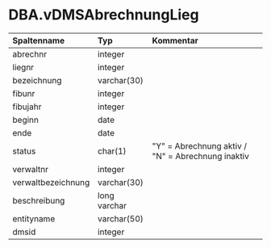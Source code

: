 # DBA.vDMSAbrechnungLieg 

|Spaltenname|Typ|Kommentar|
|:----------|:--|:--------|
|abrechnr|integer||
|liegnr|integer||
|bezeichnung|varchar(30)||
|fibunr|integer||
|fibujahr|integer||
|beginn|date||
|ende|date||
|status|char(1)|"Y" = Abrechnung aktiv / "N" = Abrechnung inaktiv|
|verwaltnr|integer||
|verwaltbezeichnung|varchar(30)||
|beschreibung|long varchar||
|entityname|varchar(50)||
|dmsid|integer||
